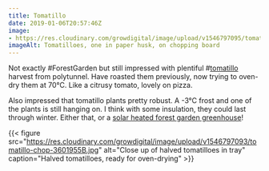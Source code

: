 ```yaml
---
title: Tomatillo
date: 2019-01-06T20:57:46Z
image: 
- https://res.cloudinary.com/growdigital/image/upload/v1546797095/tomatillo-BBF188B3.jpg
imageAlt: Tomatilloes, one in paper husk, on chopping board
---
```


Not exactly #ForestGarden but still impressed with plentiful #[tomatillo](http://www.realseeds.co.uk/physalis.html) harvest from polytunnel. Have roasted them previously, now trying to oven-dry them at 70°C. Like a citrusy tomato, lovely on pizza.

Also impressed that tomatillo plants pretty robust. A -3°C frost and one of the plants is still hanging on. I think with some insulation, they could last through winter. Either that, or a [solar heated forest garden greenhouse](https://www.agroforestry.co.uk/product/fg-greenhouse-course/)!

{{< figure src="https://res.cloudinary.com/growdigital/image/upload/v1546797093/tomatillo-chop-3601955B.jpg" alt="Close up of halved tomatilloes in tray" caption="Halved tomatilloes, ready for oven-drying" >}}

